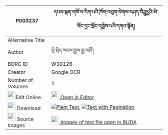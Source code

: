 |P003237|དཔལ་ལྡན་གསོ་བ་རིག་པའི་ཁོག་འབུག་ལེགས་བཤད་བཻཌཱུརྱའི་མེ་ལོང་དྲང་སྲོང་དགྱེས་པའི་དགའ་སྟོན། 
| --- | --- 
|Alternative Title |
|Author| སྡེ་སྲིད་སངས་རྒྱས་རྒྱ་མཚོ།
|BDRC ID | W30126
|Creator | Google OCR
|Number of Volumes| 1
|<img width="25" src="https://img.icons8.com/color/25/000000/edit-property.png">Edit Online| [<img width="25" src="https://avatars.githubusercontent.com/u/45091458?s=200&v=4"> Open in Editor](http://editor.openpecha.org/P003237)
|<img width="25" src="https://img.icons8.com/fluent/48/000000/download-2.png"/>  Download | [![](https://img.icons8.com/color/20/000000/txt.png)Plain Text](https://github.com/Openpecha/P003237/releases/download/v1/palden_sowa_rigpa_i_khok_buk_l_plain_P003237.zip), [![](https://img.icons8.com/color/20/000000/txt.png)Text with Pagination](https://github.com/Openpecha/P003237/releases/download/v1/palden_sowa_rigpa_i_khok_buk_l_pages_P003237.zip)
|<img width="25" src="https://img.icons8.com/plasticine/100/000000/pictures-folder.png"/>  Source Images | [<img width="25" src="https://library.bdrc.io/icons/BUDA-small.svg"> Images of text file open in BUDA](https://library.bdrc.io/show/bdr:W30126)